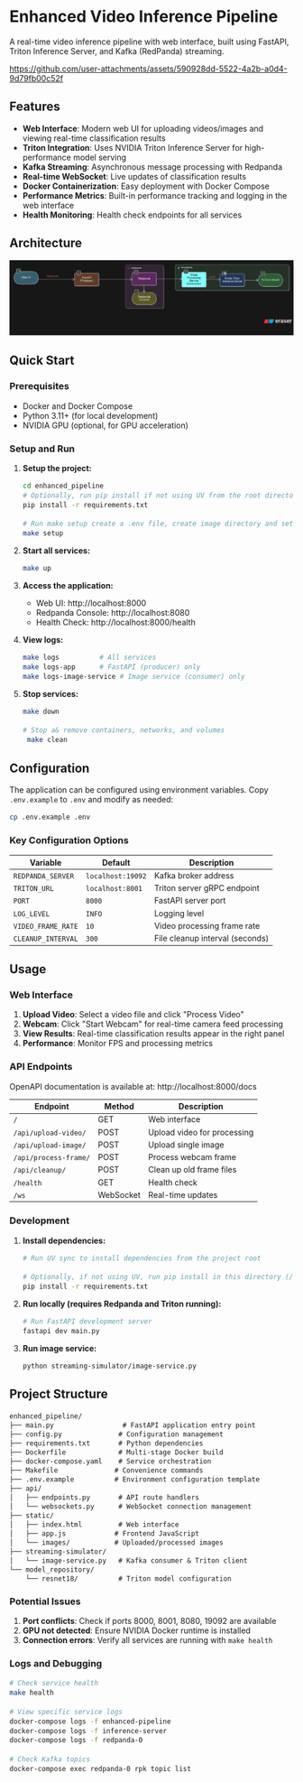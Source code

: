 # Enhanced Video Inference Pipeline

A real-time video inference pipeline with web interface, built using FastAPI, Triton Inference Server, and Kafka (RedPanda) streaming.



https://github.com/user-attachments/assets/590928dd-5522-4a2b-a0d4-9d79fb00c52f



## Features

- **Web Interface**: Modern web UI for uploading videos/images and viewing real-time classification results
- **Triton Integration**: Uses NVIDIA Triton Inference Server for high-performance model serving
- **Kafka Streaming**: Asynchronous message processing with Redpanda 
- **Real-time WebSocket**: Live updates of classification results
- **Docker Containerization**: Easy deployment with Docker Compose
- **Performance Metrics**: Built-in performance tracking and logging in the web interface
- **Health Monitoring**: Health check endpoints for all services

## Architecture

![img.png](img.png)

## Quick Start

### Prerequisites

- Docker and Docker Compose
- Python 3.11+ (for local development)
- NVIDIA GPU (optional, for GPU acceleration)

### Setup and Run

1. **Setup the project:**
   ```bash
   cd enhanced_pipeline
   # Optionally, run pip install if not using UV from the root directory
   pip install -r requirements.txt
   
   # Run make setup create a .env file, create image directory and set up model for Triton Inference Server
   make setup
   ```

2. **Start all services:**
   ```bash
   make up
   ```

3. **Access the application:**
   - Web UI: http://localhost:8000
   - Redpanda Console: http://localhost:8080
   - Health Check: http://localhost:8000/health

4. **View logs:**
   ```bash
   make logs          # All services
   make logs-app      # FastAPI (producer) only 
   make logs-image-service # Image service (consumer) only
   ```

5. **Stop services:**
   ```bash
   make down
   
   # Stop a& remove containers, networks, and volumes
    make clean
   ```

## Configuration

The application can be configured using environment variables. Copy `.env.example` to `.env` and modify as needed:

```bash
cp .env.example .env
```

### Key Configuration Options

| Variable | Default | Description |
|----------|---------|-------------|
| `REDPANDA_SERVER` | `localhost:19092` | Kafka broker address |
| `TRITON_URL` | `localhost:8001` | Triton server gRPC endpoint |
| `PORT` | `8000` | FastAPI server port |
| `LOG_LEVEL` | `INFO` | Logging level |
| `VIDEO_FRAME_RATE` | `10` | Video processing frame rate |
| `CLEANUP_INTERVAL` | `300` | File cleanup interval (seconds) |

## Usage

### Web Interface

1. **Upload Video**: Select a video file and click "Process Video"
2. **Webcam**: Click "Start Webcam" for real-time camera feed processing
3. **View Results**: Real-time classification results appear in the right panel
4. **Performance**: Monitor FPS and processing metrics

### API Endpoints

OpenAPI documentation is available at: http://localhost:8000/docs

| Endpoint | Method | Description |
|----------|--------|-------------|
| `/` | GET | Web interface |
| `/api/upload-video/` | POST | Upload video for processing |
| `/api/upload-image/` | POST | Upload single image |
| `/api/process-frame/` | POST | Process webcam frame |
| `/api/cleanup/` | POST | Clean up old frame files |
| `/health` | GET | Health check |
| `/ws` | WebSocket | Real-time updates |

### Development

1. **Install dependencies:**
   ```bash
   # Run UV sync to install dependencies from the project root
   
   # Optionally, if not using UV, run pip install in this directory (/enhanced_pipeline)
   pip install -r requirements.txt
   ```

2. **Run locally (requires Redpanda and Triton running):**
   ```bash
   # Run FastAPI development server
   fastapi dev main.py 
   ```

3. **Run image service:**
   ```bash
   python streaming-simulator/image-service.py
   ```

## Project Structure

```
enhanced_pipeline/
├── main.py                 # FastAPI application entry point
├── config.py              # Configuration management
├── requirements.txt       # Python dependencies
├── Dockerfile             # Multi-stage Docker build
├── docker-compose.yaml    # Service orchestration
├── Makefile              # Convenience commands
├── .env.example          # Environment configuration template
├── api/
│   ├── endpoints.py       # API route handlers
│   └── websockets.py      # WebSocket connection management
├── static/
│   ├── index.html         # Web interface
│   ├── app.js            # Frontend JavaScript
│   └── images/           # Uploaded/processed images
├── streaming-simulator/
│   └── image-service.py   # Kafka consumer & Triton client
└── model_repository/
    └── resnet18/          # Triton model configuration
```


### Potential Issues

1. **Port conflicts**: Check if ports 8000, 8001, 8080, 19092 are available
2. **GPU not detected**: Ensure NVIDIA Docker runtime is installed
3. **Connection errors**: Verify all services are running with `make health`

### Logs and Debugging

```bash
# Check service health
make health

# View specific service logs
docker-compose logs -f enhanced-pipeline
docker-compose logs -f inference-server
docker-compose logs -f redpanda-0

# Check Kafka topics
docker-compose exec redpanda-0 rpk topic list
```
